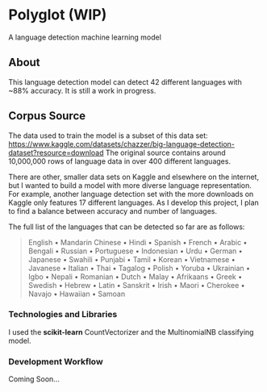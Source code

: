 # Polyglot (WIP)
A language detection machine learning model

## About
This language detection model can detect 42 different languages with ~88% accuracy. It is still a work in progress.

## Corpus Source
The data used to train the model is a subset of this data set: https://www.kaggle.com/datasets/chazzer/big-language-detection-dataset?resource=download
The original source contains around 10,000,000 rows of language data in over 400 different languages.

There are other, smaller data sets on Kaggle and elsewhere on the internet, but I wanted to build a model with more diverse language representation. For example, another language detection set with the more downloads on Kaggle only features 17 different languages. As I develop this project, I plan to find a balance between accuracy and number of languages. 

The full list of the languages that can be detected so far are as follows:
> English •
Mandarin Chinese •
Hindi •
Spanish •
French •
Arabic •
Bengali •
Russian •
Portuguese •
Indonesian •
Urdu •
German •
Japanese •
Swahili •
Punjabi •
Tamil •
Korean •
Vietnamese •
Javanese •
Italian •
Thai •
Tagalog •
Polish •
Yoruba •
Ukrainian •
Igbo •
Nepali •
Romanian •
Dutch •
Malay •
Afrikaans •
Greek •
Swedish •
Hebrew •
Latin •
Sanskrit •
Irish •
Maori •
Cherokee •
Navajo •
Hawaiian •
Samoan

### Technologies and Libraries
I used the **scikit-learn** CountVectorizer and the MultinomialNB classifying model.

### Development Workflow
Coming Soon...
